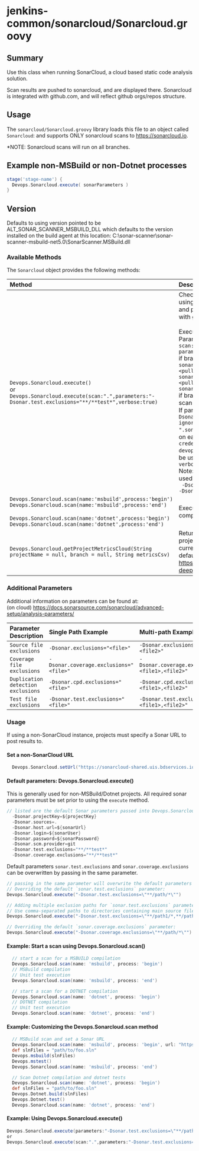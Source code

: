 
# jenkins-common/sonarcloud/Sonarcloud.groovy

## Summary
Use this class when running SonarCloud, a cloud based static code analysis solution.

Scan results are pushed to sonarcloud, and are displayed there. Sonarcloud is integrated with github.com, and will reflect github orgs/repos structure.

## Usage
The `sonarcloud/Sonarcloud.groovy` library loads this file to an object called `Sonarcloud`: and supports ONLY sonarcloud scans to https://sonarcloud.io.

*NOTE: Sonarcloud scans will run on all branches.

## Example non-MSBuild or non-Dotnet processes
```groovy
stage('stage-name') {
  Devops.Sonarcloud.execute( sonarParameters )
}
```

## Version
Defaults to using version pointed to be ALT_SONAR_SCANNER_MSBUILD_DLL which defaults to the version installed on the build agent at this location: C:\sonar-scanner\sonar-scanner-msbuild-net5.0\SonarScanner.MSBuild.dll

### Available Methods

The `Sonarcloud` object provides the following methods:

Method | Description 
|:---|:---|
```Devops.Sonarcloud.execute()```<br/> or <br/>```Devops.Sonarcloud.execute(scan:".",parameters:"-Dsonar.test.exclusions="**/**test*",verbose:true)```| Checks if a project exists, if not, creates a project using `<GitRepo>`. Will execute scan of project files and push results to sonarcloud (can be accessed with github.com credentials). <br/><br/>Executes sonar-scanner on project. <br/>Parameters: <br/>`scan:"." default=current directory`  <br/>`parameters:""` <br/>if branch is Pullrequest, then default: <br/>`sonar.pullrequest.branch=<pullrequest.branch.name> sonar.pullrequest.base=<pullrequest.base.branch.name> sonar.pullrequest.key=<pullrequest.id>.` <br/>if branch is not default, then default: none (will scan whole branch, not just changes).<br/>If parameters are added, they must be in format `"-Dsonar.<parametername>="<value(s)>"  default=""`  <br/>`ignorefile:".sonarignore"  default=file named ".sonarignore"` Will read file and ignore files listed on each line <br/>`credential:""  default="sonar-cloud-token_sa-devops-jenkins_bdgh"` Jenkins credential which will be used to execute sonar scan. <br/>`verbose:true  default=false`  <br/>Note: by default, the following parameters are used, but can be overriden <br/>` -Dsonar.test.exclusions="**/**test*"`  <br>`-Dsonar.coverage.exclusions="**/**test*"`
```Devops.Sonarcloud.scan(name:'msbuild',process:'begin')``` <br/> ```Devops.Sonarcloud.scan(name:'msbuild',process:'end')```<br/><br/>```Devops.Sonarcloud.scan(name:'dotnet',process:'begin')``` <br/> ```Devops.Sonarcloud.scan(name:'dotnet',process:'end')```   | Execute a scan on either dotnet or msbuild compilation and push results to sonarcloud.
```Devops.Sonarcloud.getProjectMetricsCloud(String projectName = null, branch = null, String metricsCsv)``` | Returns Sonar Cloud latest generated metrics for a project as Json. ```projectName``` and ```branch``` default to current pipeline values if ommited, ```metricsCsv``` default to Sonar valid metrics https://docs.sonarsource.com/sonarcloud/digging-deeper/metric-definitions/

### Additional Parameters
Additional information on parameters can be found at: <br/>
(on cloud) https://docs.sonarsource.com/sonarcloud/advanced-setup/analysis-parameters/


Parameter Description | Single Path Example | Multi-path Example
|:---|:---|:---|
```Source file exclusions``` | `-Dsonar.exclusions="<file>"` | `-Dsonar.exclusions="<file1>,<file2>"`
```Coverage file exclusions``` | `-Dsonar.coverage.exclusions="<file>"` | `-Dsonar.coverage.exclusions="<file1>,<file2>"`
```Duplication detection exclusions``` | `-Dsonar.cpd.exclusions="<file>"` | `-Dsonar.cpd.exclusions="<file1>,<file2>"`
```Test file exclusions``` | `-Dsonar.test.exclusions="<file>"` | `-Dsonar.test.exclusions="<file1>,<file2>"`
  

### Usage
If using a non-SonarCloud instance, projects must specify a Sonar URL to post results to.

#### Set a non-SonarCloud URL
```groovy
  Devops.Sonarcloud.setUrl("https://sonarcloud-shared.uis.bdservices.io")
```

#### Default parameters: Devops.Sonarcloud.execute()
This is generally used for non-MSBuild/Dotnet projects. All required sonar parameters must be set prior to using the `execute` method.
```groovy
// listed are the default Sonar parameters passed into Devops.Sonarcloud.execute()
  -Dsonar.projectKey=${projectKey} 
  -Dsonar.sources=. 
  -Dsonar.host.url=${sonarUrl} 
  -Dsonar.login=${sonarUser} 
  -Dsonar.password=${sonarPassword} 
  -Dsonar.scm.provider=git 
  -Dsonar.test.exclusions="**/**test*" 
  -Dsonar.coverage.exclusions="**/**test*"
```
Default parameters `sonar.test.exclusions` and `sonar.coverage.exclusions` can be overwritten by passing in the same parameter.
```groovy
// passing in the same parameter will overwrite the default parameters above
// Overriding the default `sonar.test.exclusions` parameter:
Devops.Sonarcloud.execute("-Dsonar.test.exclusions=\"**/path/*\"")

// Adding multiple exclusion paths for `sonar.test.exclusions` parameter.
// Use comma-separated paths to directories containing main source files 
Devops.Sonarcloud.execute("-Dsonar.test.exclusions=\"**/path1/*,**/path2/*\"")

// Overriding the default `sonar.coverage.exclusions` parameter:
Devops.Sonarcloud.execute("-Dsonar.coverage.exclusions=\"**/path/*\"")
```

#### Example: Start a scan using Devops.Sonarcloud.scan()
```groovy
  // start a scan for a MSBUILD compilation
  Devops.Sonarcloud.scan(name: 'msbuild', process: 'begin')
  // MSBuild compilation
  // Unit test execution
  Devops.Sonarcloud.scan(name: 'msbuild', process: 'end')

  // start a scan for a DOTNET compilation
  Devops.Sonarcloud.scan(name: 'dotnet', process: 'begin')
  // DOTNET compilation
  // Unit test execution
  Devops.Sonarcloud.scan(name: 'dotnet', process: 'end')
```

#### Example: Customizing the Devops.Sonarcloud.scan method
```groovy
  // MSBuild scan and set a Sonar URL
  Devops.Sonarcloud.scan(name: 'msbuild', process: 'begin', url: "https://sonarcloud-internal.example")
  def slnFiles = "path/to/foo.sln"
  Devops.msbuild(slnFiles)
  Devops.mstest()
  Devops.Sonarcloud.scan(name: 'msbuild', process: 'end')

  // Scan Dotnet compilation and dotnet tests
  Devops.Sonarcloud.scan(name: 'dotnet', process: 'begin')
  def slnFiles = "path/to/foo.sln"
  Devops.Dotnet.build(slnFiles)
  Devops.Dotnet.test()
  Devops.Sonarcloud.scan(name: 'dotnet', process: 'end')
```

#### Example: Using Devops.Sonarcloud.execute()
```groovy
Devops.Sonarcloud.execute(parameters:"-Dsonar.test.exclusions=\"**/path/*\"")
or
Devops.Sonarcloud.execute(scan:".",parameters:"-Dsonar.test.exclusions=\"**/path/*\"",verbose:true)
```

